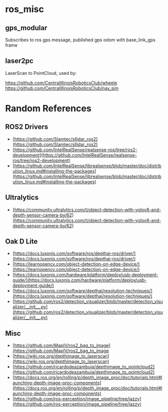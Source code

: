 # ros_misc
## gps_modular
Subscribes to ros gps message, published gps odom with base_link_gps frame

## laser2pc
LaserScan to PointCloud, used by:

https://github.com/CentralIllinoisRoboticsClub/wheele
https://github.com/CentralIllinoisRoboticsClub/nav_sim

# Random References

## ROS2 Drivers
- [https://github.com/Slamtec/sllidar_ros2](https://github.com/Slamtec/sllidar_ros2)
- [https://github.com/IntelRealSense/realsense-ros/tree/ros2-development](https://github.com/IntelRealSense/realsense-ros/tree/ros2-development)
- [https://github.com/IntelRealSense/librealsense/blob/master/doc/distribution_linux.md#installing-the-packages](https://github.com/IntelRealSense/librealsense/blob/master/doc/distribution_linux.md#installing-the-packages)

## Ultralytics
- [https://community.ultralytics.com/t/object-detection-with-yolov8-and-depth-sensor-camera-by/62](https://community.ultralytics.com/t/object-detection-with-yolov8-and-depth-sensor-camera-by/62)

## Oak D Lite
- [https://docs.luxonis.com/software/ros/depthai-ros/driver/](https://docs.luxonis.com/software/ros/depthai-ros/driver/)
- [https://learnopencv.com/object-detection-on-edge-device/](https://learnopencv.com/object-detection-on-edge-device/)
- [https://docs.luxonis.com/hardware/platform/deploy/usb-deployment-guide/](https://docs.luxonis.com/hardware/platform/deploy/usb-deployment-guide/)
- [https://docs.luxonis.com/software/depthai/resolution-techniques/](https://docs.luxonis.com/software/depthai/resolution-techniques/)
- [https://github.com/ros2/detection_visualizer/blob/master/detection_visualizer/__init__.py](https://github.com/ros2/detection_visualizer/blob/master/detection_visualizer/__init__.py)

## Misc
- [https://github.com/MapIV/ros2_bag_to_image](https://github.com/MapIV/ros2_bag_to_image
- [https://wiki.ros.org/depthimage_to_laserscan](https://wiki.ros.org/depthimage_to_laserscan)
- [https://github.com/ricardodeazambuja/depthimage_to_pointcloud2](https://github.com/ricardodeazambuja/depthimage_to_pointcloud2)
- [https://docs.ros.org/en/rolling/p/depth_image_proc/doc/tutorials.html#launching-depth-image-proc-components](https://docs.ros.org/en/rolling/p/depth_image_proc/doc/tutorials.html#launching-depth-image-proc-components)
- [https://github.com/ros-perception/image_pipeline/tree/jazzy](https://github.com/ros-perception/image_pipeline/tree/jazzy)
